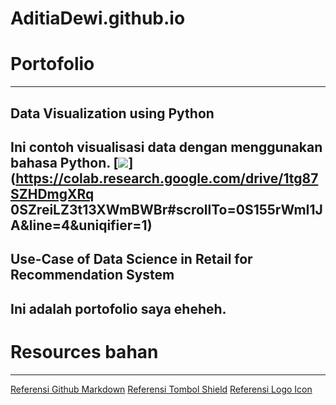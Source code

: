 # AditiaDewi.github.io

# Portofolio
---
## Data Visualization using Python
Ini contoh visualisasi data dengan menggunakan bahasa Python.
[![](https://img.shields.io/badge/Google_ColabRun_on_Google_Colab-orange?logo=googlecolab&style=flatsquare)](https://colab.research.google.com/drive/1tg87SZHDmgXRq
0SZreiLZ3t13XWmBWBr#scrollTo=0S155rWmI1JA&line=4&uniqifier=1)
---
## Use-Case of Data Science in Retail for Recommendation System
Ini adalah portofolio saya eheheh.
---
# Resources bahan
---
[Referensi Github Markdown](https://github.com/adam-p/markdownhere/wiki/Markdown-Cheatsheet)
[Referensi Tombol Shield](https://shields.io/#your-badge)
[Referensi Logo Icon](https://simpleicons.org/)
